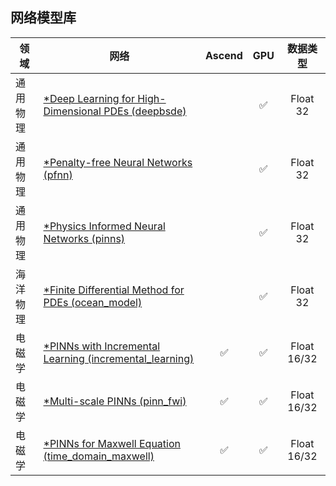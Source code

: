 ## 网络模型库

| 领域    | 网络                                                                                                                                      | Ascend | GPU |    数据类型     |
|-------|-----------------------------------------------------------------------------------------------------------------------------------------|:------:|:---:|:-----------:|
| 通用物理  | [*Deep Learning for High-Dimensional PDEs (deepbsde)](https://gitee.com/mindspore/models/tree/master/research/hpc/deepbsde/README.md)   |        |  ✅  |  Float 32   |
| 通用物理  | [*Penalty-free Neural Networks (pfnn)](https://gitee.com/mindspore/models/tree/master/research/hpc/pfnn/README_CN.md)                   |        |  ✅  |  Float 32   |
| 通用物理  | [*Physics Informed Neural Networks (pinns)](https://gitee.com/mindspore/models/tree/master/research/hpc/pinns/README_CN.md)             |        |  ✅  |  Float 32   |
| 海洋物理  | [*Finite Differential Method for PDEs (ocean_model)](https://gitee.com/mindspore/models/tree/master/research/hpc/ocean_model/README.md) |        |  ✅  |  Float 32   |
| 电磁学   | [*PINNs with Incremental Learning (incremental_learning)](../MindElec/examples/physics_driven/incremental_learning/README_CN.md)        |   ✅    |  ✅  | Float 16/32 | 
| 电磁学   | [*Multi-scale PINNs (pinn_fwi)](../MindElec/examples/physics_driven/pinnFWI/README.md)                                                  |   ✅    |  ✅  | Float 16/32 | 
| 电磁学   | [*PINNs for Maxwell Equation (time_domain_maxwell)](../MindElec/examples/physics_driven/time_domain_maxwell/README_CN.md)               |   ✅    |  ✅  | Float 16/32 |
